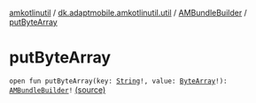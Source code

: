 [amkotlinutil](../../index.md) / [dk.adaptmobile.amkotlinutil.util](../index.md) / [AMBundleBuilder](index.md) / [putByteArray](./put-byte-array.md)

# putByteArray

`open fun putByteArray(key: `[`String`](https://kotlinlang.org/api/latest/jvm/stdlib/kotlin/-string/index.html)`!, value: `[`ByteArray`](https://kotlinlang.org/api/latest/jvm/stdlib/kotlin/-byte-array/index.html)`!): `[`AMBundleBuilder`](index.md)`!` [(source)](https://github.com/adaptmobile-organization/amkotlinutil/tree/master/amkotlinutil/src/main/java/dk/adaptmobile/amkotlinutil/util/AMBundleBuilder.java#L73)